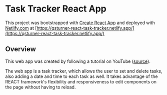 # Task Tracker React App

This project was bootstrapped with [Create React App](https://github.com/facebook/create-react-app) and deployed with [Netlify.com](https://www.netlify.com/) at [https://qsturner-react-task-tracker.netlify.app/](https://qsturner-react-task-tracker.netlify.app/)

## Overview
This web app was created by following a tutorial on YouTube ([source](https://www.youtube.com/watch?v=w7ejDZ8SWv8&t=4092s)). 

The web app is a task tracker, which allows the user to set and delete tasks, also adding a date and time to each task as well. It takes advantage of the REACT framework's flexibility and responsiveness to edit components on the page without having to reload.
